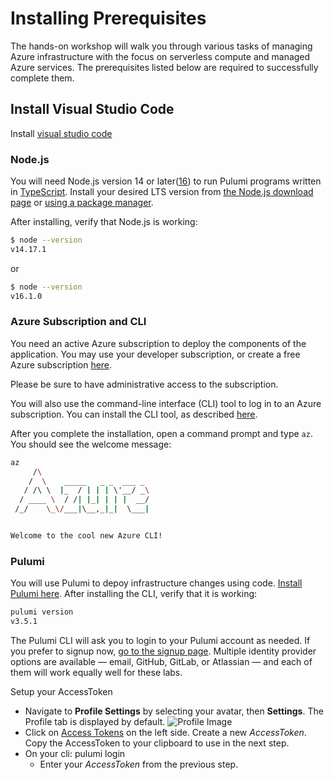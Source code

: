 # Installing Prerequisites

The hands-on workshop will walk you through various tasks of managing Azure infrastructure with the focus on serverless compute and managed Azure services. The prerequisites listed below are required to successfully complete them.

## Install Visual Studio Code
   Install [visual studio code](https://code.visualstudio.com/download)

### Node.js

You will need Node.js version 14 or later([16](https://nodejs.org/en/about/releases/)) to run Pulumi programs written in [TypeScript](https://www.typescriptlang.org/).
Install your desired LTS version from [the Node.js download page](https://nodejs.org/en/download/) or
[using a package manager](https://nodejs.org/en/download/package-manager/).

After installing, verify that Node.js is working:

```bash
$ node --version
v14.17.1
```

or

```bash
$ node --version
v16.1.0
```

### Azure Subscription and CLI

You need an active Azure subscription to deploy the components of the application. You may use your developer subscription, or create a free Azure subscription [here](https://azure.microsoft.com/free/).

Please be sure to have administrative access to the subscription.

You will also use the command-line interface (CLI) tool to log in to an Azure subscription. You can install the CLI tool, as described [here](https://docs.microsoft.com/en-us/cli/azure/install-azure-cli?view=azure-cli-latest).

After you complete the installation, open a command prompt and type `az`. You should see the welcome message:

```bash
az
     /\
    /  \    _____   _ _  ___ _
   / /\ \  |_  / | | | \'__/ _\
  / ____ \  / /| |_| | | |  __/
 /_/    \_\/___|\__,_|_|  \___|


Welcome to the cool new Azure CLI!
```

### Pulumi

You will use Pulumi to depoy infrastructure changes using code. [Install Pulumi here](https://www.pulumi.com/docs/get-started/install/). After installing the CLI, verify that it is working:

```bash
pulumi version
v3.5.1
```

The Pulumi CLI will ask you to login to your Pulumi account as needed. If you prefer to signup now, [go to the signup page](http://app.pulumi.com/signup). Multiple identity provider options are available &mdash; email, GitHub, GitLab, or Atlassian &mdash; and each of them will work equally well for these labs.

Setup your AccessToken
- Navigate to **Profile Settings** by selecting your avatar, then **Settings**. The Profile tab is displayed by default. ![Profile Image](https://www.pulumi.com/images/docs/reference/service/user-profile-page.png)
- Click on [Access Tokens](https://www.pulumi.com/docs/intro/console/accounts/#access-tokens) on the left side. Create a new *AccessToken*. Copy the AccessToken to your clipboard to use in the next step.
- On your cli: pulumi login
   - Enter your *AccessToken* from the previous step.
